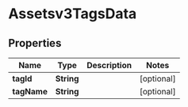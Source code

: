 

# Assetsv3TagsData


## Properties

| Name | Type | Description | Notes |
|------------ | ------------- | ------------- | -------------|
|**tagId** | **String** |  |  [optional] |
|**tagName** | **String** |  |  [optional] |



